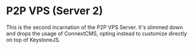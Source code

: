# P2P VPS (Server 2)
This is the second incarnation of the P2P VPS Server. It's slimmed down and drops
the usage of ConnextCMS, opting instead to customize directly on top of KeystoneJS.
